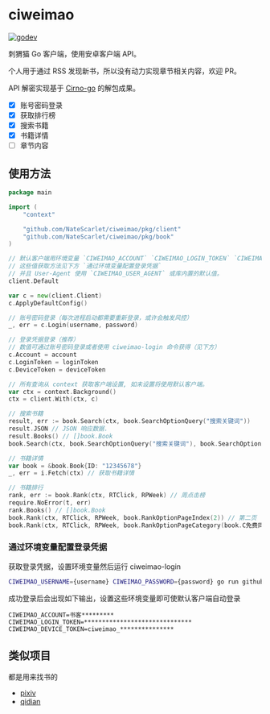 # ciweimao

[![godev](https://img.shields.io/static/v1?label=godev&message=reference&color=00add8)](https://pkg.go.dev/github.com/NateScarlet/ciweimao/pkg)

刺猬猫 Go 客户端，使用安卓客户端 API。

个人用于通过 RSS 发现新书，所以没有动力实现章节相关内容，欢迎 PR。

API 解密实现基于 [Cirno-go](https://github.com/zsakvo/Cirno-go) 的解包成果。

- [x] 账号密码登录
- [x] 获取排行榜
- [x] 搜索书籍
- [x] 书籍详情
- [ ] 章节内容

## 使用方法

```go
package main

import (
    "context"

    "github.com/NateScarlet/ciweimao/pkg/client"
    "github.com/NateScarlet/ciweimao/pkg/book"
)

// 默认客户端用环境变量 `CIWEIMAO_ACCOUNT` `CIWEIMAO_LOGIN_TOKEN` `CIWEIMAO_DEVICE_TOKEN` 登录。
// 这些值获取方法见下方 `通过环境变量配置登录凭据`
// 并且 User-Agent 使用 `CIWEIMAO_USER_AGENT` 或库内置的默认值。
client.Default

var c = new(client.Client)
c.ApplyDefaultConfig()

// 账号密码登录（每次进程启动都需要重新登录，或许会触发风控）
_, err = c.Login(username, password)

// 登录凭据登录（推荐）
// 数值可通过账号密码登录或者使用 ciweimao-login 命令获得（见下方）
c.Account = account
c.LoginToken = loginToken
c.DeviceToken = deviceToken

// 所有查询从 context 获取客户端设置, 如未设置将使用默认客户端。
var ctx = context.Background()
ctx = client.With(ctx, c)

// 搜索书籍
result, err := book.Search(ctx, book.SearchOptionQuery("搜索关键词"))
result.JSON // JSON 响应数据.
result.Books() // []book.Book
book.Search(ctx, book.SearchOptionQuery("搜索关键词"), book.SearchOptionPageIndex(1)) // 获取第二页

// 书籍详情
var book = &book.Book{ID: "12345678"}
_, err = i.Fetch(ctx) // 获取书籍详情

// 书籍排行
rank, err := book.Rank(ctx, RTClick, RPWeek) // 周点击榜
require.NoError(t, err)
rank.Books() // []book.Book
book.Rank(ctx, RTClick, RPWeek, book.RankOptionPageIndex(2)) // 第二页
book.Rank(ctx, RTClick, RPWeek, book.RankOptionPageCategory(book.C免费同人)) // 分类筛选
```

### 通过环境变量配置登录凭据

获取登录凭据，设置环境变量然后运行 ciweimao-login

```bash
CIWEIMAO_USERNAME={username} CIWEIMAO_PASSWORD={password} go run github.com/NateScarlet/ciweimao/cmd/ciweimao-login
```

成功登录后会出现如下输出，设置这些环境变量即可使默认客户端自动登录

```shell
CIWEIMAO_ACCOUNT=书客*********
CIWEIMAO_LOGIN_TOKEN=******************************
CIWEIMAO_DEVICE_TOKEN=ciweimao_***************
```

## 类似项目

都是用来找书的

- [pixiv](https://github.com/NateScarlet/pixiv)
- [qidian](https://github.com/NateScarlet/qidian)
